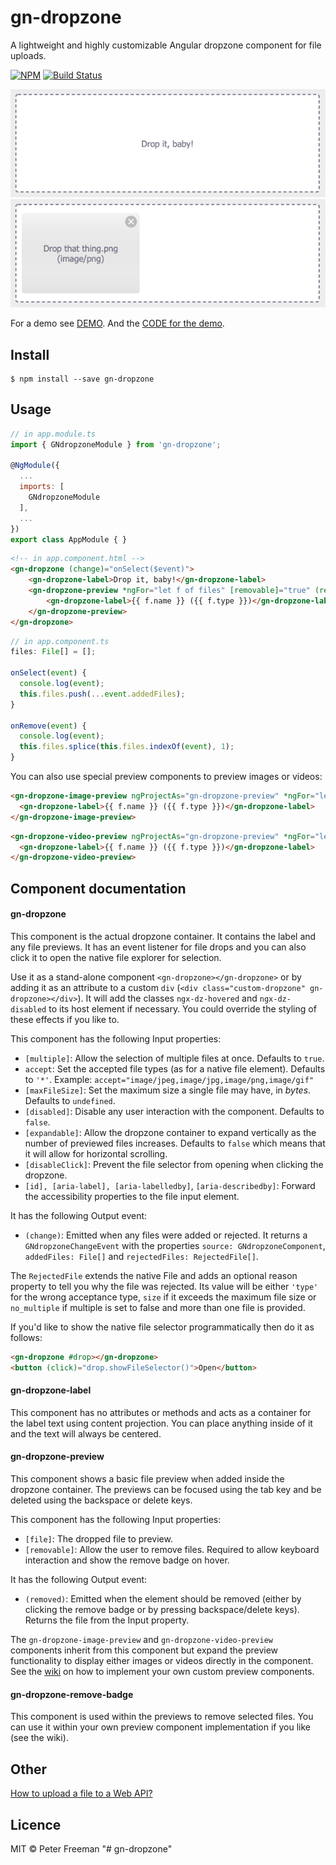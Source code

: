 # gn-dropzone

A lightweight and highly customizable Angular dropzone component for file uploads.

[![NPM](https://img.shields.io/npm/v/gn-dropzone.svg)](https://www.npmjs.com/package/gn-dropzone)
[![Build Status](https://travis-ci.com/peterfreeman/gn-dropzone.svg?branch=master)](https://travis-ci.com/peterfreeman/gn-dropzone)

<img src="_images/default.png">

<img src="_images/default_dropped.png">

For a demo see [DEMO](https://gn-dropzone.stackblitz.io). And the [CODE for the demo](https://stackblitz.com/edit/gn-dropzone).

## Install

```
$ npm install --save gn-dropzone
```

## Usage

```js
// in app.module.ts
import { GNdropzoneModule } from 'gn-dropzone';

@NgModule({
  ...
  imports: [
    GNdropzoneModule
  ],
  ...
})
export class AppModule { }
```

```html
<!-- in app.component.html -->
<gn-dropzone (change)="onSelect($event)">
	<gn-dropzone-label>Drop it, baby!</gn-dropzone-label>
	<gn-dropzone-preview *ngFor="let f of files" [removable]="true" (removed)="onRemove(f)">
		<gn-dropzone-label>{{ f.name }} ({{ f.type }})</gn-dropzone-label>
	</gn-dropzone-preview>
</gn-dropzone>
```

```js
// in app.component.ts
files: File[] = [];

onSelect(event) {
  console.log(event);
  this.files.push(...event.addedFiles);
}

onRemove(event) {
  console.log(event);
  this.files.splice(this.files.indexOf(event), 1);
}
```

You can also use special preview components to preview images or videos:

```html
<gn-dropzone-image-preview ngProjectAs="gn-dropzone-preview" *ngFor="let f of files" [file]="f">
  <gn-dropzone-label>{{ f.name }} ({{ f.type }})</gn-dropzone-label>
</gn-dropzone-image-preview>
```

```html
<gn-dropzone-video-preview ngProjectAs="gn-dropzone-preview" *ngFor="let f of files" [file]="f">
  <gn-dropzone-label>{{ f.name }} ({{ f.type }})</gn-dropzone-label>
</gn-dropzone-video-preview>
```

## Component documentation

#### gn-dropzone

This component is the actual dropzone container. It contains the label and any file previews.
It has an event listener for file drops and you can also click it to open the native file explorer for selection.

Use it as a stand-alone component `<gn-dropzone></gn-dropzone>` or by adding it as an attribute to a custom `div` (`<div class="custom-dropzone" gn-dropzone></div>`).
It will add the classes `ngx-dz-hovered` and `ngx-dz-disabled` to its host element if necessary. You could override the styling of these effects if you like to.

This component has the following Input properties:

* `[multiple]`: Allow the selection of multiple files at once. Defaults to `true`.
* `accept`: Set the accepted file types (as for a native file element). Defaults to `'*'`. Example: `accept="image/jpeg,image/jpg,image/png,image/gif"`
* `[maxFileSize]`: Set the maximum size a single file may have, in *bytes*. Defaults to `undefined`.
* `[disabled]`: Disable any user interaction with the component. Defaults to `false`.
* `[expandable]`: Allow the dropzone container to expand vertically as the number of previewed files increases. Defaults to `false` which means that it will allow for horizontal scrolling.
* `[disableClick]`: Prevent the file selector from opening when clicking the dropzone.
* `[id], [aria-label], [aria-labelledby]`, `[aria-describedby]`: Forward the accessibility properties to the file input element.

It has the following Output event:

* `(change)`: Emitted when any files were added or rejected. It returns a `GNdropzoneChangeEvent` with the properties `source: GNdropzoneComponent`, `addedFiles: File[]` and `rejectedFiles: RejectedFile[]`.

The `RejectedFile` extends the native File and adds an optional reason property to tell you why the file was rejected. Its value will be either `'type'` for the wrong acceptance type, `size` if it exceeds the maximum file size or `no_multiple` if multiple is set to false and more than one file is provided.

If you'd like to show the native file selector programmatically then do it as follows:

```html
<gn-dropzone #drop></gn-dropzone>
<button (click)="drop.showFileSelector()">Open</button>
```

#### gn-dropzone-label

This component has no attributes or methods and acts as a container for the label text using content projection.
You can place anything inside of it and the text will always be centered.

#### gn-dropzone-preview

This component shows a basic file preview when added inside the dropzone container. The previews can be focused using the tab key and be deleted using the backspace or delete keys.

This component has the following Input properties:

* `[file]`: The dropped file to preview.
* `[removable]`: Allow the user to remove files. Required to allow keyboard interaction and show the remove badge on hover.

It has the following Output event:

* `(removed)`: Emitted when the element should be removed (either by clicking the remove badge or by pressing backspace/delete keys). Returns the file from the Input property.

The `gn-dropzone-image-preview` and `gn-dropzone-video-preview` components inherit from this component but expand the preview functionality to display either images or videos directly in the component. See the [wiki](https://github.com/peterfreeman/gn-dropzone/wiki/How-to-create-a-custom-preview-component%3F) on how to implement your own custom preview components.

#### gn-dropzone-remove-badge

This component is used within the previews to remove selected files. You can use it within your own preview component implementation if you like (see the wiki).

## Other

[How to upload a file to a Web API?](https://github.com/peterfreeman/gn-dropzone/wiki/How-to-upload-a-file-to-a-Web-service-API%3F)

## Licence

MIT © Peter Freeman
"# gn-dropzone" 
